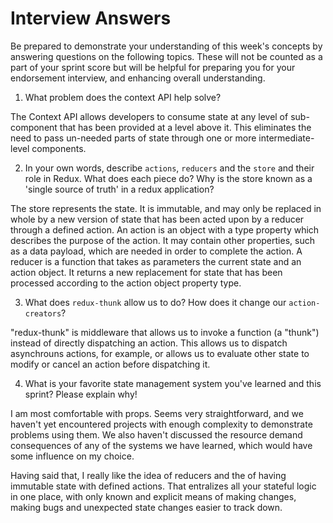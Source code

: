 # Interview Answers
Be prepared to demonstrate your understanding of this week's concepts by answering questions on the following topics. These will not be counted as a part of your sprint score but will be helpful for preparing you for your endorsement interview, and enhancing overall understanding.

1. What problem does the context API help solve?

The Context API allows developers to consume state at any level of sub-component that has been provided at a level above it. This eliminates the need to pass un-needed parts of state through one or more intermediate-level components.

2. In your own words, describe `actions`, `reducers` and the `store` and their role in Redux. What does each piece do? Why is the store known as a 'single source of truth' in a redux application?

The store represents the state. It is immutable, and may only be replaced in whole by a new version of state that has been acted upon by a reducer through a defined action. An action is an object with a type property which describes the purpose of the action. It may contain other properties, such as a data payload, which are needed in order to complete the action. A reducer is a function that takes as parameters the current state and an action object. It returns a new replacement for state that has been processed according to the action object property type.

3. What does `redux-thunk` allow us to do? How does it change our `action-creators`?

"redux-thunk" is middleware that allows us to invoke a function (a "thunk") instead of directly dispatching an action. This allows us to dispatch asynchrouns actions, for example, or allows us to evaluate other state to modify or cancel an action before dispatching it.

4. What is your favorite state management system you've learned and this sprint? Please explain why!

I am most comfortable with props. Seems very straightforward, and we haven't yet encountered projects with enough complexity to demonstrate problems using them. We also haven't discussed the resource demand consequences of any of the systems we have learned, which would have some influence on my choice.

 Having said that, I really like the idea of reducers and the of having immutable state with defined actions. That entralizes all your stateful logic in one place, with only known and explicit means of making changes, making bugs and unexpected state changes easier to track down.